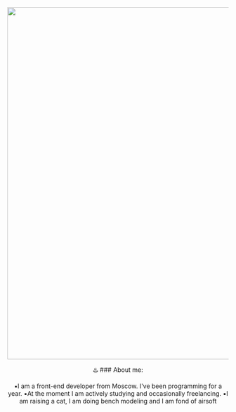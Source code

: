 <div id="header" align="center">
  <img src="https://media.giphy.com/media/Lny6Rw04nsOOc/giphy.gif" width="800"/>

  :hotsprings: ### About me:

  :black_small_square:I am a front-end developer from Moscow. I've been programming for a year.
:black_small_square:At the moment I am actively studying and occasionally freelancing.
:black_small_square:I am raising a cat, I am doing bench modeling and I am fond of airsoft
</div>


